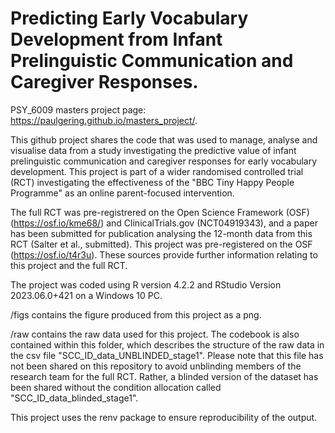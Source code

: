 # Predicting Early Vocabulary Development from Infant Prelinguistic Communication and Caregiver Responses.  
PSY_6009 masters project page: <https://paulgering.github.io/masters_project/>. 

This github project shares the code that was used to manage, analyse and visualise data from a study investigating the predictive value of infant prelinguistic communication and caregiver responses for early vocabulary development. This project is part of a wider randomised controlled trial (RCT) investigating the effectiveness of the "BBC Tiny Happy People Programme" as an online parent-focused intervention.

The full RCT was pre-registrered on the Open Science Framework (OSF) (<https://osf.io/kme68/>) and ClinicalTrials.gov (NCT04919343), and a paper has been submitted for publication analysing the 12-month data from this RCT (Salter et al., submitted). This project was pre-registered on the OSF (<https://osf.io/t4r3u>). These sources provide further information relating to this project and the full RCT. 

The project was coded using R version 4.2.2 and RStudio Version 2023.06.0+421 on a Windows 10 PC.

/figs contains the figure produced from this project as a png. 

/raw contains the raw data used for this project. The codebook is also contained within this folder, which describes the structure of the raw data in the csv file "SCC_ID_data_UNBLINDED_stage1". Please note that this file has not been shared on this repository to avoid unblinding members of the research team for the full RCT. Rather, a blinded version of the dataset has been shared without the condition allocation called "SCC_ID_data_blinded_stage1". 

This project uses the renv package to ensure reproducibility of the output. 
